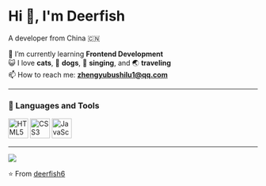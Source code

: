 # Hi 👋, I'm Deerfish

A developer from China 🇨🇳  

🌱 I’m currently learning **Frontend Development**  
😺 I love **cats**, 🐶 **dogs**, 🎵 **singing**, and 🌏 **traveling**  
📫 How to reach me: **zhengyubushilu1@qq.com**

---

### 🧰 Languages and Tools
<p align="left">
  <img src="https://cdn.jsdelivr.net/gh/devicons/devicon/icons/html5/html5-original.svg" width="40" height="40" alt="HTML5"/>
  <img src="https://cdn.jsdelivr.net/gh/devicons/devicon/icons/css3/css3-original.svg" width="40" height="40" alt="CSS3"/>
  <img src="https://cdn.jsdelivr.net/gh/devicons/devicon/icons/javascript/javascript-original.svg" width="40" height="40" alt="JavaScript"/>
</p>

---

![](https://komarev.com/ghpvc/?username=deerfish6&color=blue)

⭐️ From [deerfish6](https://github.com/deerfish6)

